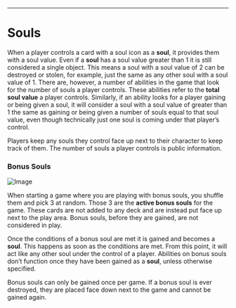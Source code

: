
* * *

# Souls

When a player controls a card with a soul icon as a **soul**, it provides them with a soul value. Even if a **soul** has a soul value greater than 1 it is still considered a single object. This means a soul with a soul value of 2 can be destroyed or stolen, for example, just the same as any other soul with a soul value of 1. There are, however, a number of abilities in the game that look for the number of souls a player controls. These abilities refer to the **total soul value** a player controls. Similarly, if an ability looks for a player gaining or being given a soul, it will consider a soul with a soul value of greater than 1 the same as gaining or being given a number of souls equal to that soul value, even though technically just one soul is coming under that player’s control.

Players keep any souls they control face up next to their character to keep track of them. The number of souls a player controls is public information.

### Bonus Souls

![Image](https://foursouls.com/wp-content/uploads/2021/10/BonusSoulCardBack-751x1024.png#93x128)

When starting a game where you are playing with bonus souls, you shuffle them and pick 3 at random. Those 3 are the **active bonus souls** for the game. These cards are not added to any deck and are instead put face up next to the play area. Bonus souls, before they are gained, are not considered in play.

Once the conditions of a bonus soul are met it is gained and becomes a **soul**. This happens as soon as the conditions are met. From this point, it will act like any other soul under the control of a player. Abilities on bonus souls don’t function once they have been gained as a **soul**, unless otherwise specified.

Bonus souls can only be gained once per game. If a bonus soul is ever destroyed, they are placed face down next to the game and cannot be gained again.